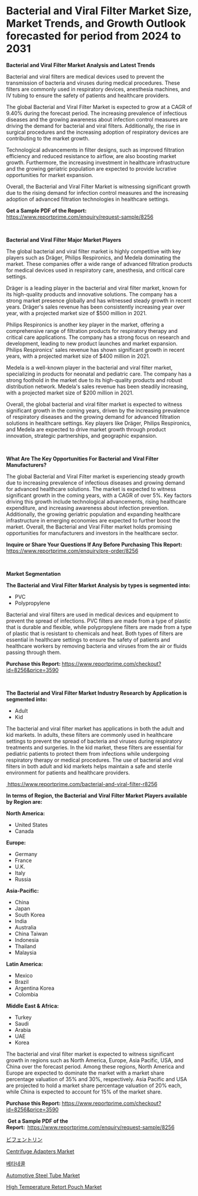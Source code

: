 <p><h1>Bacterial and Viral Filter Market Size, Market Trends, and Growth Outlook forecasted for period from 2024 to 2031</h1></p><p><strong>Bacterial and Viral Filter Market Analysis and Latest Trends</strong></p>
<p><p>Bacterial and viral filters are medical devices used to prevent the transmission of bacteria and viruses during medical procedures. These filters are commonly used in respiratory devices, anesthesia machines, and IV tubing to ensure the safety of patients and healthcare providers.</p><p>The global Bacterial and Viral Filter Market is expected to grow at a CAGR of 9.40% during the forecast period. The increasing prevalence of infectious diseases and the growing awareness about infection control measures are driving the demand for bacterial and viral filters. Additionally, the rise in surgical procedures and the increasing adoption of respiratory devices are contributing to the market growth.</p><p>Technological advancements in filter designs, such as improved filtration efficiency and reduced resistance to airflow, are also boosting market growth. Furthermore, the increasing investment in healthcare infrastructure and the growing geriatric population are expected to provide lucrative opportunities for market expansion.</p><p>Overall, the Bacterial and Viral Filter Market is witnessing significant growth due to the rising demand for infection control measures and the increasing adoption of advanced filtration technologies in healthcare settings.</p></p>
<p><strong>Get a Sample PDF of the Report:&nbsp;</strong> <a href="https://www.reportprime.com/enquiry/request-sample/8256">https://www.reportprime.com/enquiry/request-sample/8256</a></p>
<p>&nbsp;</p>
<p><strong>Bacterial and Viral Filter Major Market Players</strong></p>
<p><p>The global bacterial and viral filter market is highly competitive with key players such as Dräger, Philips Respironics, and Medela dominating the market. These companies offer a wide range of advanced filtration products for medical devices used in respiratory care, anesthesia, and critical care settings. </p><p>Dräger is a leading player in the bacterial and viral filter market, known for its high-quality products and innovative solutions. The company has a strong market presence globally and has witnessed steady growth in recent years. Dräger's sales revenue has been consistently increasing year over year, with a projected market size of $500 million in 2021.</p><p>Philips Respironics is another key player in the market, offering a comprehensive range of filtration products for respiratory therapy and critical care applications. The company has a strong focus on research and development, leading to new product launches and market expansion. Philips Respironics' sales revenue has shown significant growth in recent years, with a projected market size of $400 million in 2021.</p><p>Medela is a well-known player in the bacterial and viral filter market, specializing in products for neonatal and pediatric care. The company has a strong foothold in the market due to its high-quality products and robust distribution network. Medela's sales revenue has been steadily increasing, with a projected market size of $200 million in 2021.</p><p>Overall, the global bacterial and viral filter market is expected to witness significant growth in the coming years, driven by the increasing prevalence of respiratory diseases and the growing demand for advanced filtration solutions in healthcare settings. Key players like Dräger, Philips Respironics, and Medela are expected to drive market growth through product innovation, strategic partnerships, and geographic expansion.</p></p>
<p>&nbsp;</p>
<p><strong>What Are The Key Opportunities For Bacterial and Viral Filter Manufacturers?</strong></p>
<p><p>The global Bacterial and Viral Filter market is experiencing steady growth due to increasing prevalence of infectious diseases and growing demand for advanced healthcare solutions. The market is expected to witness significant growth in the coming years, with a CAGR of over 5%. Key factors driving this growth include technological advancements, rising healthcare expenditure, and increasing awareness about infection prevention. Additionally, the growing geriatric population and expanding healthcare infrastructure in emerging economies are expected to further boost the market. Overall, the Bacterial and Viral Filter market holds promising opportunities for manufacturers and investors in the healthcare sector.</p></p>
<p><strong>Inquire or Share Your Questions If Any Before Purchasing This Report:</strong> <a href="https://www.reportprime.com/enquiry/pre-order/8256">https://www.reportprime.com/enquiry/pre-order/8256</a></p>
<p>&nbsp;</p>
<p><strong>Market Segmentation</strong></p>
<p><strong>The Bacterial and Viral Filter Market Analysis by types is segmented into:</strong></p>
<p><ul><li>PVC</li><li>Polypropylene</li></ul></p>
<p><p>Bacterial and viral filters are used in medical devices and equipment to prevent the spread of infections. PVC filters are made from a type of plastic that is durable and flexible, while polypropylene filters are made from a type of plastic that is resistant to chemicals and heat. Both types of filters are essential in healthcare settings to ensure the safety of patients and healthcare workers by removing bacteria and viruses from the air or fluids passing through them.</p></p>
<p><strong>Purchase this Report:&nbsp;</strong><a href="https://www.reportprime.com/checkout?id=8256&price=3590">https://www.reportprime.com/checkout?id=8256&price=3590</a></p>
<p>&nbsp;</p>
<p><strong>The Bacterial and Viral Filter Market Industry Research by Application is segmented into:</strong></p>
<p><ul><li>Adult</li><li>Kid</li></ul></p>
<p><p>The bacterial and viral filter market has applications in both the adult and kid markets. In adults, these filters are commonly used in healthcare settings to prevent the spread of bacteria and viruses during respiratory treatments and surgeries. In the kid market, these filters are essential for pediatric patients to protect them from infections while undergoing respiratory therapy or medical procedures. The use of bacterial and viral filters in both adult and kid markets helps maintain a safe and sterile environment for patients and healthcare providers.</p></p>
<p><a href="https://www.reportprime.com/bacterial-and-viral-filter-r8256">&nbsp;https://www.reportprime.com/bacterial-and-viral-filter-r8256</a></p>
<p><strong>In terms of Region, the Bacterial and Viral Filter Market Players available by Region are:</strong></p>
<p>
    <p> <strong> North America: </strong>
        <ul>
            <li>United States</li>
            <li>Canada</li>
        </ul>
        </p> 
    <p> <strong> Europe: </strong>
        <ul>
            <li>Germany</li>
            <li>France</li>
            <li>U.K.</li>
            <li>Italy</li>
            <li>Russia</li>
        </ul>
        </p> 
    <p> <strong> Asia-Pacific: </strong>
        <ul>
            <li>China</li>
            <li>Japan</li>
            <li>South Korea</li>
            <li>India</li>
            <li>Australia</li>
            <li>China Taiwan</li>
            <li>Indonesia</li>
            <li>Thailand</li>
            <li>Malaysia</li>
        </ul>
        </p> 
    <p> <strong> Latin America: </strong>
        <ul>
            <li>Mexico</li>
            <li>Brazil</li>
            <li>Argentina Korea</li>
            <li>Colombia</li>
        </ul>
        </p> 
    <p> <strong> Middle East & Africa: </strong>
        <ul>
            <li>Turkey</li>
            <li>Saudi</li>
            <li>Arabia</li>
            <li>UAE</li>
            <li>Korea</li>
        </ul>
    </p>
    </p>
<p><p>The bacterial and viral filter market is expected to witness significant growth in regions such as North America, Europe, Asia Pacific, USA, and China over the forecast period. Among these regions, North America and Europe are expected to dominate the market with a market share percentage valuation of 35% and 30%, respectively. Asia Pacific and USA are projected to hold a market share percentage valuation of 20% each, while China is expected to account for 15% of the market share.</p></p>
<p><strong>Purchase this Report: </strong><a href="https://www.reportprime.com/checkout?id=8256&price=3590">https://www.reportprime.com/checkout?id=8256&price=3590</a></p>
<p>&nbsp;<strong>Get a Sample PDF of the Report:&nbsp;&nbsp;</strong><a href="https://www.reportprime.com/enquiry/request-sample/8256">https://www.reportprime.com/enquiry/request-sample/8256</a></p>
<p><strong></strong></p>
<p><p><a href="https://medium.com/@leonardgreene1/%E3%83%93%E3%83%95%E3%82%A7%E3%83%B3%E3%82%B9%E3%83%AA%E3%83%B3%E5%B8%82%E5%A0%B4%E8%AA%BF%E6%9F%BB%E3%83%AC%E3%83%9D%E3%83%BC%E3%83%88-%E3%81%9D%E3%81%AE%E6%AD%B4%E5%8F%B2%E3%81%A82031%E5%B9%B4%E3%81%8B%E3%82%89-2031%E5%B9%B4%E3%81%BE%E3%81%A7%E3%81%AE%E4%BA%88%E6%B8%AC-48c5f04b768e">ビフェントリン</a></p><p><a href="https://github.com/brentleyjimmiealvaradoz4l1rea/Market-Research-Report-List-2/blob/main/centrifuge-adapters-market.md">Centrifuge Adapters Market</a></p><p><a href="https://medium.com/@anitabeatty2023_43986/%EB%B2%A0%ED%83%80-%EB%84%A4-%EC%BD%9C-%EC%8B%9C%EC%9E%A5-%EA%B7%9C%EB%AA%A8-%EB%B0%8F-%EC%8B%9C%EC%9E%A5-%EB%8F%99%ED%96%A5-%EC%99%84%EC%A0%84%ED%95%9C-%EC%82%B0%EC%97%85-%EA%B0%9C%EC%9A%94-2024%EB%85%84%EB%B6%80%ED%84%B0-2031%EB%85%84-80b1eaf2e3b9">베타네콜</a></p><p><a href="https://issuu.com/reportprime-2/docs/automotive-steel-tube-market-size-2030.pptx">Automotive Steel Tube Market</a></p><p><a href="https://issuu.com/reportprime-2/docs/high-temperature-retort-pouch-market-size-2030.ppt">High Temperature Retort Pouch Market</a></p></p>